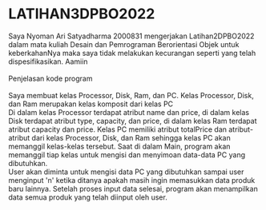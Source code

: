 # LATIHAN3DPBO2022

Saya Nyoman Ari Satyadharma 2000831 mengerjakan Latihan2DPBO2022 dalam mata kuliah Desain dan Pemrograman Berorientasi Objek untuk keberkahanNya maka saya tidak melakukan kecurangan seperti yang telah dispesifikasikan. Aamiin
<br>
<br>
Penjelasan kode program
<br>
<br>
Saya membuat kelas Processor, Disk, Ram, dan PC. Kelas Processor, Disk, dan Ram merupakan kelas komposit dari kelas PC
<br>
Di dalam kelas Processor terdapat atribut name dan price, di dalam kelas Disk terdapat atribut type, capacity, dan price, di dalam kelas Ram terdapat atribut capacity dan price. Kelas PC memiliki atribut totalPrice dan atribut-atribut dari kelas Processor, Disk, dan Ram sehingga kelas PC akan memanggil kelas-kelas tersebut. Saat di dalam Main, program akan memanggil tiap kelas untuk mengisi dan menyimoan data-data PC yang dibutuhkan.
<br>
User akan diminta untuk mengisi data PC yang dibutuhkan sampai user menginput 'n' ketika ditanya apakah masih ingin memasukkan data produk baru lainnya. Setelah proses input data selesai, program akan menampilkan data semua produk yang telah diinput oleh user.

